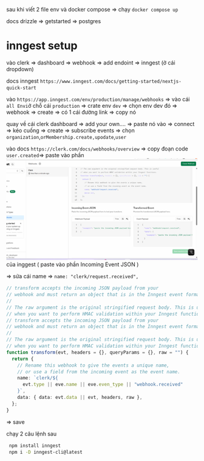 sau khi viết 2 file env và docker compose => chạy `docker compose up`

docs drizzle => getstarted => postgres

# inngest setup

vào clerk => dashboard => webhook => add endoint => inngest (ở cái dropdown)

docs inngest `https://www.inngest.com/docs/getting-started/nextjs-quick-start`

vào `https://app.inngest.com/env/production/manage/webhooks` => vào cái `all Envi`ở chỗ cái `production` => crate env `dev` => chọn env dev đó => webhook => create => có 1 cái đường link => copy nó

quay về cái clerk dashboard => add your own.... => paste nó vào => connect => kéo cuống => create => subscribe events => chọn `organization`,`orMembership.create,upodate`,`user`

vào docs `https://clerk.com/docs/webhooks/overview` => copy đoạn code `user.created`=> paste vào phần
![alt text](image.png)
của inggest ( paste vào phần Incoming Event JSON )

=> sửa cái name => `name: "clerk/request.received",`

```ts
// transform accepts the incoming JSON payload from your
// webhook and must return an object that is in the Inngest event format.
//
// The raw argument is the original stringified request body. This is useful
// when you want to perform HMAC validation within your Inngest functions.
// transform accepts the incoming JSON payload from your
// webhook and must return an object that is in the Inngest event format.
//
// The raw argument is the original stringified request body. This is useful
// when you want to perform HMAC validation within your Inngest functions.
function transform(evt, headers = {}, queryParams = {}, raw = "") {
  return {
    // Rename this webhook to give the events a unique name,
    // or use a field from the incoming event as the event name.
    name: `clerk/${
      evt.type || eve.name || eve.even_type || "webhook.received"
    }`,
    data: { data: evt.data || evt, headers, raw },
  };
}
```

=> save

chạy 2 câu lệnh sau

```bash
 npm install inngest
 npm i -D inngest-cli@latest 
```